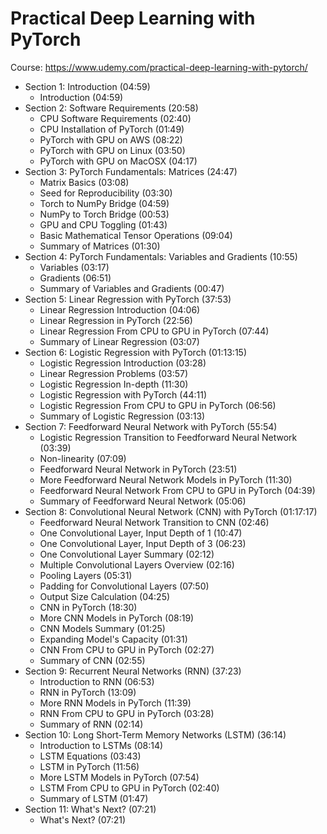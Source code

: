 # Practical Deep Learning with PyTorch

Course: https://www.udemy.com/practical-deep-learning-with-pytorch/

- Section 1: Introduction (04:59)
	- Introduction (04:59)
- Section 2: Software Requirements (20:58)
	- CPU Software Requirements (02:40)
	- CPU Installation of PyTorch (01:49)
	- PyTorch with GPU on AWS (08:22)
	- PyTorch with GPU on Linux (03:50)
	- PyTorch with GPU on MacOSX (04:17)
- Section 3: PyTorch Fundamentals: Matrices (24:47)
	- Matrix Basics (03:08)
	- Seed for Reproducibility (03:30)
	- Torch to NumPy Bridge (04:59)
	- NumPy to Torch Bridge (00:53)
	- GPU and CPU Toggling (01:43)
	- Basic Mathematical Tensor Operations (09:04)
	- Summary of Matrices (01:30)
- Section 4: PyTorch Fundamentals: Variables and Gradients (10:55)
	- Variables (03:17)
	- Gradients (06:51)
	- Summary of Variables and Gradients (00:47)
- Section 5: Linear Regression with PyTorch (37:53)
	- Linear Regression Introduction (04:06)
	- Linear Regression in PyTorch (22:56)
	- Linear Regression From CPU to GPU in PyTorch (07:44)
	- Summary of Linear Regression (03:07)
- Section 6: Logistic Regression with PyTorch (01:13:15)
	- Logistic Regression Introduction (03:28)
	- Linear Regression Problems (03:57)
	- Logistic Regression In-depth (11:30)
	- Logistic Regression with PyTorch (44:11)
	- Logistic Regression From CPU to GPU in PyTorch (06:56)
	- Summary of Logistic Regression (03:13)
- Section 7: Feedforward Neural Network with PyTorch (55:54)
	- Logistic Regression Transition to Feedforward Neural Network (03:39)
	- Non-linearity (07:09)
	- Feedforward Neural Network in PyTorch (23:51)
	- More Feedforward Neural Network Models in PyTorch (11:30)
	- Feedforward Neural Network From CPU to GPU in PyTorch (04:39)
	- Summary of Feedforward Neural Network (05:06)
- Section 8: Convolutional Neural Network (CNN) with PyTorch (01:17:17)
	- Feedforward Neural Network Transition to CNN (02:46)
	- One Convolutional Layer, Input Depth of 1 (10:47)
	- One Convolutional Layer, Input Depth of 3 (06:23)
	- One Convolutional Layer Summary (02:12)
	- Multiple Convolutional Layers Overview (02:16)
	- Pooling Layers (05:31)
	- Padding for Convolutional Layers (07:50)
	- Output Size Calculation (04:25)
	- CNN in PyTorch (18:30)
	- More CNN Models in PyTorch (08:19)
	- CNN Models Summary (01:25)
	- Expanding Model's Capacity (01:31)
	- CNN From CPU to GPU in PyTorch (02:27)
	- Summary of CNN (02:55)
- Section 9: Recurrent Neural Networks (RNN) (37:23)
	- Introduction to RNN (06:53)
	- RNN in PyTorch (13:09)
	- More RNN Models in PyTorch (11:39)
	- RNN From CPU to GPU in PyTorch (03:28)
	- Summary of RNN (02:14)
- Section 10: Long Short-Term Memory Networks (LSTM) (36:14)
	- Introduction to LSTMs (08:14)
	- LSTM Equations (03:43)
	- LSTM in PyTorch (11:56)
	- More LSTM Models in PyTorch (07:54)
	- LSTM From CPU to GPU in PyTorch (02:40)
	- Summary of LSTM (01:47)
- Section 11: What's Next? (07:21)
	- What's Next? (07:21)
